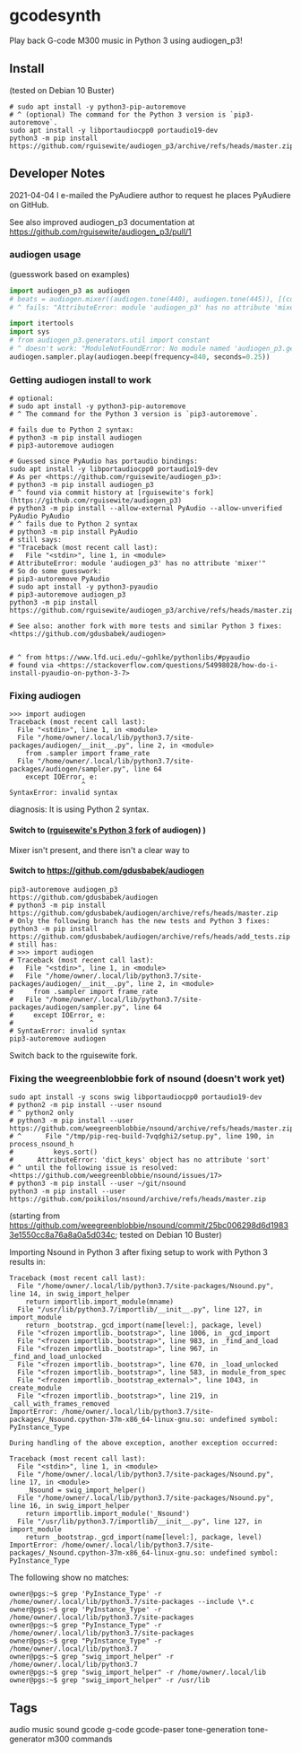 # gcodesynth
Play back G-code M300 music in Python 3 using audiogen_p3!


## Install
(tested on Debian 10 Buster)
```
# sudo apt install -y python3-pip-autoremove
# ^ (optional) The command for the Python 3 version is `pip3-autoremove`.
sudo apt install -y libportaudiocpp0 portaudio19-dev
python3 -m pip install https://github.com/rguisewite/audiogen_p3/archive/refs/heads/master.zip
```


## Developer Notes
2021-04-04 I e-mailed the PyAudiere author to request he places PyAudiere on GitHub.

See also improved audiogen_p3 documentation at https://github.com/rguisewite/audiogen_p3/pull/1

### audiogen usage
(guesswork based on examples)
```Python
import audiogen_p3 as audiogen
# beats = audiogen.mixer((audiogen.tone(440), audiogen.tone(445)), [(constant(1), constant(1)),])
# ^ fails: "AttributeError: module 'audiogen_p3' has no attribute 'mixer'"

import itertools
import sys
# from audiogen_p3.generators.util import constant
# ^ doesn't work: "ModuleNotFoundError: No module named 'audiogen_p3.generators.util'; 'audiogen_p3.generators' is not a package"
audiogen.sampler.play(audiogen.beep(frequency=840, seconds=0.25))
```

### Getting audiogen install to work
```
# optional:
# sudo apt install -y python3-pip-autoremove
# ^ The command for the Python 3 version is `pip3-autoremove`.

# fails due to Python 2 syntax:
# python3 -m pip install audiogen
# pip3-autoremove audiogen

# Guessed since PyAudio has portaudio bindings:
sudo apt install -y libportaudiocpp0 portaudio19-dev
# As per <https://github.com/rguisewite/audiogen_p3>:
# python3 -m pip install audiogen_p3
# ^ found via commit history at [rguisewite's fork](https://github.com/rguisewite/audiogen_p3)
# python3 -m pip install --allow-external PyAudio --allow-unverified PyAudio PyAudio
# ^ fails due to Python 2 syntax
# python3 -m pip install PyAudio
# still says:
# "Traceback (most recent call last):
#   File "<stdin>", line 1, in <module>
# AttributeError: module 'audiogen_p3' has no attribute 'mixer'"
# So do some guesswork:
# pip3-autoremove PyAudio
# sudo apt install -y python3-pyaudio
# pip3-autoremove audiogen_p3
python3 -m pip install https://github.com/rguisewite/audiogen_p3/archive/refs/heads/master.zip

# See also: another fork with more tests and similar Python 3 fixes: <https://github.com/gdusbabek/audiogen>


# ^ from https://www.lfd.uci.edu/~gohlke/pythonlibs/#pyaudio
# found via <https://stackoverflow.com/questions/54998028/how-do-i-install-pyaudio-on-python-3-7>

```

### Fixing audiogen

```
>>> import audiogen
Traceback (most recent call last):
  File "<stdin>", line 1, in <module>
  File "/home/owner/.local/lib/python3.7/site-packages/audiogen/__init__.py", line 2, in <module>
    from .sampler import frame_rate
  File "/home/owner/.local/lib/python3.7/site-packages/audiogen/sampler.py", line 64
    except IOError, e:
                  ^
SyntaxError: invalid syntax
```
diagnosis: It is using Python 2 syntax.
#### Switch to ([rguisewite's Python 3 fork](https://github.com/rguisewite/audiogen_p3) of audiogen) )
Mixer isn't present, and there isn't a clear way to

#### Switch to https://github.com/gdusbabek/audiogen

```
pip3-autoremove audiogen_p3
https://github.com/gdusbabek/audiogen
# python3 -m pip install https://github.com/gdusbabek/audiogen/archive/refs/heads/master.zip
# Only the following branch has the new tests and Python 3 fixes:
python3 -m pip install https://github.com/gdusbabek/audiogen/archive/refs/heads/add_tests.zip
# still has:
# >>> import audiogen
# Traceback (most recent call last):
#   File "<stdin>", line 1, in <module>
#   File "/home/owner/.local/lib/python3.7/site-packages/audiogen/__init__.py", line 2, in <module>
#     from .sampler import frame_rate
#   File "/home/owner/.local/lib/python3.7/site-packages/audiogen/sampler.py", line 64
#     except IOError, e:
#                   ^
# SyntaxError: invalid syntax
pip3-autoremove audiogen
```

Switch back to the rguisewite fork.

### Fixing the weegreenblobbie fork of nsound (doesn't work yet)

```
sudo apt install -y scons swig libportaudiocpp0 portaudio19-dev
# python2 -m pip install --user nsound
# ^ python2 only
# python3 -m pip install --user https://github.com/weegreenblobbie/nsound/archive/refs/heads/master.zip
# ^      File "/tmp/pip-req-build-7vqdghi2/setup.py", line 190, in process_nsound_h
#          keys.sort()
#      AttributeError: 'dict_keys' object has no attribute 'sort'
# ^ until the following issue is resolved: <https://github.com/weegreenblobbie/nsound/issues/17>
# python3 -m pip install --user ~/git/nsound
python3 -m pip install --user https://github.com/poikilos/nsound/archive/refs/heads/master.zip
```


(starting from <https://github.com/weegreenblobbie/nsound/commit/25bc006298d6d19833e1550cc8a76a8a0a5d034c>;
tested on Debian 10 Buster)

Importing Nsound in Python 3 after fixing setup to work with Python 3 results in:
```
Traceback (most recent call last):
  File "/home/owner/.local/lib/python3.7/site-packages/Nsound.py", line 14, in swig_import_helper
    return importlib.import_module(mname)
  File "/usr/lib/python3.7/importlib/__init__.py", line 127, in import_module
    return _bootstrap._gcd_import(name[level:], package, level)
  File "<frozen importlib._bootstrap>", line 1006, in _gcd_import
  File "<frozen importlib._bootstrap>", line 983, in _find_and_load
  File "<frozen importlib._bootstrap>", line 967, in _find_and_load_unlocked
  File "<frozen importlib._bootstrap>", line 670, in _load_unlocked
  File "<frozen importlib._bootstrap>", line 583, in module_from_spec
  File "<frozen importlib._bootstrap_external>", line 1043, in create_module
  File "<frozen importlib._bootstrap>", line 219, in _call_with_frames_removed
ImportError: /home/owner/.local/lib/python3.7/site-packages/_Nsound.cpython-37m-x86_64-linux-gnu.so: undefined symbol: PyInstance_Type

During handling of the above exception, another exception occurred:

Traceback (most recent call last):
  File "<stdin>", line 1, in <module>
  File "/home/owner/.local/lib/python3.7/site-packages/Nsound.py", line 17, in <module>
    _Nsound = swig_import_helper()
  File "/home/owner/.local/lib/python3.7/site-packages/Nsound.py", line 16, in swig_import_helper
    return importlib.import_module('_Nsound')
  File "/usr/lib/python3.7/importlib/__init__.py", line 127, in import_module
    return _bootstrap._gcd_import(name[level:], package, level)
ImportError: /home/owner/.local/lib/python3.7/site-packages/_Nsound.cpython-37m-x86_64-linux-gnu.so: undefined symbol: PyInstance_Type
```

The following show no matches:

```
owner@pgs:~$ grep 'PyInstance_Type' -r /home/owner/.local/lib/python3.7/site-packages --include \*.c
owner@pgs:~$ grep 'PyInstance_Type' -r /home/owner/.local/lib/python3.7/site-packages
owner@pgs:~$ grep "PyInstance_Type" -r /home/owner/.local/lib/python3.7/site-packages
owner@pgs:~$ grep "PyInstance_Type" -r /home/owner/.local/lib/python3.7
owner@pgs:~$ grep "swig_import_helper" -r /home/owner/.local/lib/python3.7
owner@pgs:~$ grep "swig_import_helper" -r /home/owner/.local/lib
owner@pgs:~$ grep "swig_import_helper" -r /usr/lib
```

## Tags
audio music sound gcode g-code gcode-paser tone-generation tone-generator m300 commands
